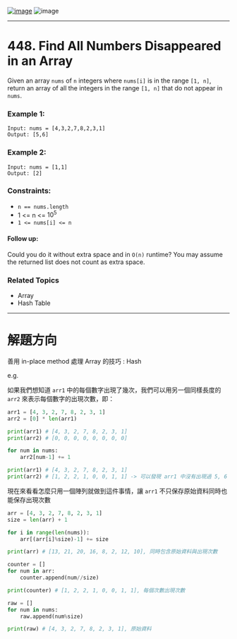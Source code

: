 [![image](https://img.shields.io/badge/Leetcode-Link-blue?logo=leetcode)](https://leetcode.com/problems/find-all-numbers-disappeared-in-an-array/)
![image](https://img.shields.io/badge/Difficulty-Easy-green)

---

# 448. Find All Numbers Disappeared in an Array

Given an array `nums` of `n` integers where `nums[i]` is in the range `[1, n]`, return an array of all the integers in the range `[1, n]` that do not appear in `nums`.

### Example 1:

```
Input: nums = [4,3,2,7,8,2,3,1]
Output: [5,6]
```

### Example 2:

```
Input: nums = [1,1]
Output: [2]
```

### Constraints:

- `n == nums.length`
- 1 <= n <= $10^5$
- `1 <= nums[i] <= n`

#### Follow up: 

Could you do it without extra space and in `O(n)` runtime? You may assume the returned list does not count as extra space.

### Related Topics

- Array
- Hash Table

---

# 解題方向

善用 in-place method 處理 Array 的技巧 : Hash

e.g.

如果我們想知道 `arr1` 中的每個數字出現了幾次，我們可以用另一個同樣長度的 `arr2` 來表示每個數字的出現次數，即：

```python
arr1 = [4, 3, 2, 7, 8, 2, 3, 1]
arr2 = [0] * len(arr1)

print(arr1) # [4, 3, 2, 7, 8, 2, 3, 1]
print(arr2) # [0, 0, 0, 0, 0, 0, 0, 0]

for num in nums:
    arr2[num-1] += 1

print(arr1) # [4, 3, 2, 7, 8, 2, 3, 1]
print(arr2) # [1, 2, 2, 1, 0, 0, 1, 1] -> 可以發現 arr1 中沒有出現過 5, 6 這兩個數字
```

現在來看看怎麼只用一個陣列就做到這件事情，讓 `arr1` 不只保存原始資料同時也能保存出現次數

```python
arr = [4, 3, 2, 7, 8, 2, 3, 1]
size = len(arr) + 1

for i in range(len(nums)):
    arr[(arr[i]%size)-1] += size

print(arr) # [13, 21, 20, 16, 8, 2, 12, 10], 同時包含原始資料與出現次數

counter = []
for num in arr:
    counter.append(num//size)

print(counter) # [1, 2, 2, 1, 0, 0, 1, 1], 每個次數出現次數

raw = []
for num in nums:
    raw.append(num%size)

print(raw) # [4, 3, 2, 7, 8, 2, 3, 1], 原始資料
```